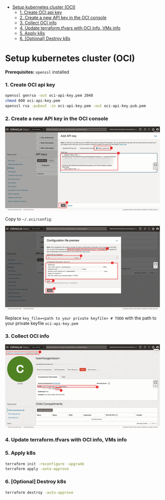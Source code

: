 - [Setup kubernetes cluster (OCI)](#setup-kubernetes-cluster-oci)
    - [1. Create OCI api key](#1-create-oci-api-key)
    - [2. Create a new API key in the OCI console](#2-create-a-new-api-key-in-the-oci-console)
    - [3. Collect OCI info](#3-collect-oci-info)
    - [4. Update terraform.tfvars with OCI info, VMs info](#4-update-terraformtfvars-with-oci-info-vms-info)
    - [5. Apply k8s](#5-apply-k8s)
    - [6. \[Optional\] Destroy k8s](#6-optional-destroy-k8s)


# Setup kubernetes cluster (OCI)

**Prerequisites:** `openssl` installed

### 1. Create OCI api key

```bash
openssl genrsa -out oci-api-key.pem 2048
chmod 600 oci-api-key.pem
openssl rsa -pubout -in oci-api-key.pem -out oci-api-key.pub.pem
```

### 2. Create a new API key in the OCI console

![OCI api key](./figs/oci-api-key.png)

Copy to `~/.oci/config`:

![OCI config](./figs/oci-api-config.png)

Replace `key_file=<path to your private keyfile> # TODO` with the path to your private keyfile `oci-api-key.pem`

### 3. Collect OCI info

![OCI info](./figs/oci-info.png)

### 4. Update terraform.tfvars with OCI info, VMs info

### 5. Apply k8s

```bash
terraform init -reconfigure -upgrade
terraform apply -auto-approve
```

### 6. [Optional] Destroy k8s

```bash
terraform destroy -auto-approve
```